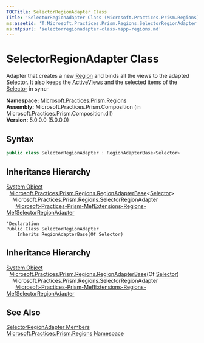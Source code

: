 ```yaml
---
TOCTitle: SelectorRegionAdapter Class
Title: 'SelectorRegionAdapter Class (Microsoft.Practices.Prism.Regions)'
ms:assetid: 'T:Microsoft.Practices.Prism.Regions.SelectorRegionAdapter'
ms:mtpsurl: 'selectorregionadapter-class-mspp-regions.md'
---
```



# SelectorRegionAdapter Class

Adapter that creates a new [Region](/patterns-practices/reference/region-class-mspp-regions) and binds all the views to the adapted [Selector](http://msdn.microsoft.com/en-us/library/ms595227). It also keeps the [ActiveViews](/patterns-practices/reference/iregion-activeviews-property-mspp-regions) and the selected items of the [Selector](http://msdn-microsoft-com/en-us/library/ms595227) in sync-

**Namespace:** [Microsoft.Practices.Prism.Regions](/patterns-practices/reference/mspp-regions-namespace)  
**Assembly:** Microsoft.Practices.Prism.Composition (in Microsoft.Practices.Prism.Composition.dll)  
**Version:** 5.0.0.0 (5.0.0.0)

## Syntax
```C#
public class SelectorRegionAdapter : RegionAdapterBase<Selector>
```
## Inheritance Hierarchy

[System.Object](http://msdn.microsoft.com/en-us/library/e5kfa45b)  
  [Microsoft.Practices.Prism.Regions.RegionAdapterBase](https://msdn.microsoft.com/library/microsoft.practices.prism.regions.regionadapterbase%601)&lt;[Selector](http://msdn.microsoft.com/en-us/library/ms595227)&gt;  
    Microsoft.Practices.Prism.Regions.SelectorRegionAdapter  
      [Microsoft-Practices-Prism-MefExtensions-Regions-MefSelectorRegionAdapter](/patterns-practices/reference/mefselectorregionadapter-class-mspp-mefextensions-regions)

```VB
'Declaration
Public Class SelectorRegionAdapter
	Inherits RegionAdapterBase(Of Selector)
```

## Inheritance Hierarchy

[System.Object](http://msdn.microsoft.com/en-us/library/e5kfa45b)  
  [Microsoft.Practices.Prism.Regions.RegionAdapterBase](https://msdn.microsoft.com/library/microsoft.practices.prism.regions.regionadapterbase%601)(Of [Selector](http://msdn.microsoft.com/en-us/library/ms595227))  
    Microsoft.Practices.Prism.Regions.SelectorRegionAdapter  
      [Microsoft-Practices-Prism-MefExtensions-Regions-MefSelectorRegionAdapter](/patterns-practices/reference/mefselectorregionadapter-class-mspp-mefextensions-regions)

## See Also

[SelectorRegionAdapter Members](/patterns-practices/reference/selectorregionadapter-members-mspp-regions)  
[Microsoft.Practices.Prism.Regions Namespace](/patterns-practices/reference/mspp-regions-namespace)  